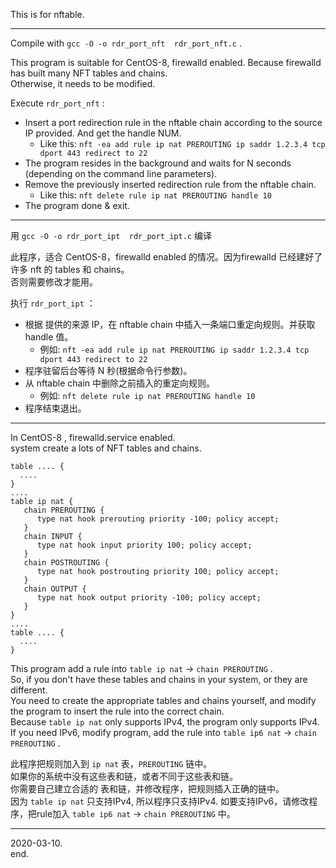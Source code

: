 This is for nftable.

--------
Compile with `gcc -O -o rdr_port_nft  rdr_port_nft.c` .

This program is suitable for CentOS-8, firewalld enabled. Because firewalld has built many NFT tables and chains.  
Otherwise, it needs to be modified.  

Execute `rdr_port_nft` :
* Insert a port redirection rule in the nftable chain according to the source IP provided. And get the handle NUM.
  * Like this: `nft -ea add rule ip nat PREROUTING ip saddr 1.2.3.4 tcp dport 443 redirect to 22`
* The program resides in the background and waits for N seconds (depending on the command line parameters).
* Remove the previously inserted redirection rule from the nftable chain.
  * Like this: `nft delete rule ip nat PREROUTING handle 10`
* The program done & exit.

-------
用 `gcc -O -o rdr_port_ipt  rdr_port_ipt.c` 编译

此程序，适合 CentOS-8，firewalld enabled 的情况。因为firewalld 已经建好了许多 nft 的 tables 和 chains。  
否则需要修改才能用。  

执行 `rdr_port_ipt` ：
* 根据 提供的来源 IP，在 nftable chain 中插入一条端口重定向规则。并获取 handle 值。
  * 例如: `nft -ea add rule ip nat PREROUTING ip saddr 1.2.3.4 tcp dport 443 redirect to 22`
* 程序驻留后台等待 N 秒(根据命令行参数)。
* 从 nftable chain 中删除之前插入的重定向规则。
  * 例如: `nft delete rule ip nat PREROUTING handle 10`
* 程序结束退出。

-------
In CentOS-8 , firewalld.service enabled.  
system create a lots of NFT tables and chains.
```
table .... {
  ....
}
....
table ip nat {
   chain PREROUTING {
      type nat hook prerouting priority -100; policy accept;
   }
   chain INPUT {
      type nat hook input priority 100; policy accept;
   }
   chain POSTROUTING {
      type nat hook postrouting priority 100; policy accept;
   }
   chain OUTPUT {
      type nat hook output priority -100; policy accept;
   }
}
....
table .... {
  ....
}
```
This program add a rule into `table ip nat` -> `chain PREROUTING` .  
So, if you don't have these tables and chains in your system, or they are different.  
You need to create the appropriate tables and chains yourself, and modify the program to insert the rule into the correct chain.  
Because `table ip nat` only supports IPv4, the program only supports IPv4.  
If you need IPv6, modify program, add the rule into `table ip6 nat` ->  `chain PREROUTING` .  

此程序把规则加入到 `ip nat` 表，`PREROUTING` 链中。  
如果你的系统中没有这些表和链，或者不同于这些表和链。  
你需要自己建立合适的 表和链，并修改程序，把规则插入正确的链中。  
因为 `table ip nat` 只支持IPv4, 所以程序只支持IPv4.
如要支持IPv6，请修改程序，把rule加入 `table ip6 nat` -> `chain PREROUTING` 中。

-------
2020-03-10.   
end.

